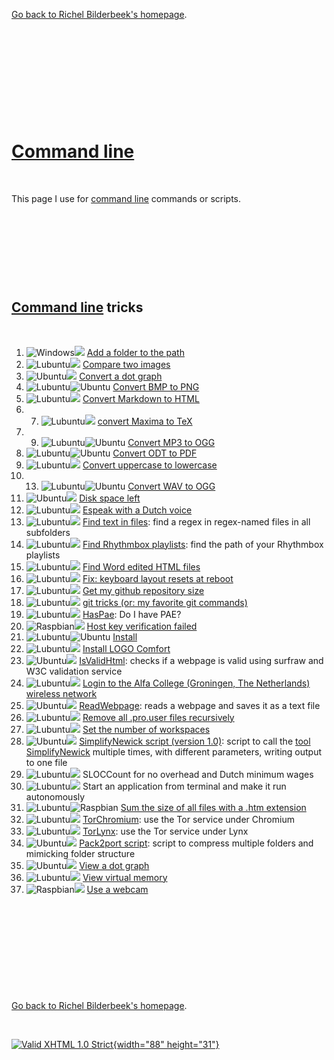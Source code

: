 [Go back to Richel Bilderbeek's homepage](index.htm).

 

 

 

 

 

[Command line](Cl.htm)
======================

 

This page I use for [command line](Cl.htm) commands or scripts.

 

 

 

 

[Command line](Cl.htm) tricks
-----------------------------

 

1.  ![Windows](PicWindows.png)![ ](PicSpacer.png) [Add a folder to the
    path](ClAddFolderToPath.htm)
2.  ![Lubuntu](PicLubuntu.png)![ ](PicSpacer.png) [Compare two
    images](ClCompareImages.htm)
3.  ![Ubuntu](PicUbuntu.png)![ ](PicSpacer.png) [Convert a dot
    graph](ClConvertDotGraph.htm)
4.  ![Lubuntu](PicLubuntu.png)![Ubuntu](PicUbuntu.png) [Convert BMP to
    PNG](ClBmpToPng.htm)
5.  ![Lubuntu](PicLubuntu.png)![ ](PicSpacer.png) [Convert Markdown to
    HTML](ClConvertMdToHtml.htm)
6.  7.  ![Lubuntu](PicLubuntu.png)![ ](PicSpacer.png) [convert Maxima to
    TeX](ClMaximaToTex.htm)
8.  9.  ![Lubuntu](PicLubuntu.png)![Ubuntu](PicUbuntu.png) [Convert MP3
    to OGG](ClMp3ToOgg.htm)
10. ![Lubuntu](PicLubuntu.png)![Ubuntu](PicUbuntu.png) [Convert ODT to
    PDF](ClOdtToPdf.htm)
11. ![Lubuntu](PicLubuntu.png)![ ](PicSpacer.png) [Convert uppercase to
    lowercase](ClConvertUppercaseToLowercase.htm)
12. 13. ![Lubuntu](PicLubuntu.png)![Ubuntu](PicUbuntu.png) [Convert WAV
    to OGG](ClWavToOgg.htm)
14. ![Ubuntu](PicUbuntu.png)![ ](PicSpacer.png) [Disk space
    left](ClDiskSpaceLeft.htm)
15. ![Lubuntu](PicLubuntu.png)![ ](PicSpacer.png) [Espeak with a Dutch
    voice](ClEspeakDutch.htm)
16. ![Lubuntu](PicLubuntu.png)![ ](PicSpacer.png) [Find text in
    files](ClFindTextInFiles.htm): find a regex in regex-named files in
    all subfolders
17. ![Lubuntu](PicLubuntu.png)![ ](PicSpacer.png) [Find Rhythmbox
    playlists](ClFindRhythmboxPlaylists.htm): find the path of your
    Rhythmbox playlists
18. ![Lubuntu](PicLubuntu.png)![ ](PicSpacer.png) [Find Word edited HTML
    files](ClFindWordEditedHtml.htm)
19. ![Lubuntu](PicLubuntu.png)![ ](PicSpacer.png) [Fix: keyboard layout
    resets at reboot](ClFixKeyboardLayoutResetsAtReboot.htm)
20. ![Lubuntu](PicLubuntu.png)![ ](PicSpacer.png) [Get my github
    repository size](ClGetGitHubRepositorySize.htm)
21. ![Lubuntu](PicLubuntu.png)![ ](PicSpacer.png) [git tricks (or: my
    favorite git commands)](ClGitTricks.htm)
22. ![Lubuntu](PicLubuntu.png)![ ](PicSpacer.png)
    [HasPae](ClHasPae.htm): Do I have PAE?
23. ![Raspbian](PicRaspbian.png)![ ](PicSpacer.png) [Host key
    verification failed](ClHostKeyVerificationFailed.htm)
24. ![Lubuntu](PicLubuntu.png)![Ubuntu](PicUbuntu.png)
    [Install](ClInstall.htm)
25. ![Lubuntu](PicLubuntu.png)![ ](PicSpacer.png) [Install LOGO
    Comfort](ClInstallLogoSoftComfort.htm)
26. ![Ubuntu](PicUbuntu.png)![ ](PicSpacer.png)
    [IsValidHtml](ClIsValidHtml.htm): checks if a webpage is valid using
    surfraw and W3C validation service
27. ![Lubuntu](PicLubuntu.png)![ ](PicSpacer.png) [Login to the Alfa
    College (Groningen, The Netherlands) wireless
    network](ClLoginAlfaCollege.htm)
28. ![Ubuntu](PicUbuntu.png)![ ](PicSpacer.png)
    [ReadWebpage](ClReadWebpage.htm): reads a webpage and saves it as a
    text file
29. ![Lubuntu](PicLubuntu.png)![ ](PicSpacer.png) [Remove all .pro.user
    files recursively](ClRemoveProUserFiles.htm)
30. ![Lubuntu](PicLubuntu.png)![ ](PicSpacer.png) [Set the number of
    workspaces](ClSetNumberOfWorkspaces.htm)
31. ![Ubuntu](PicUbuntu.png)![ ](PicSpacer.png) [SimplifyNewick script
    (version 1.0)](ToolSimplifyNewickScript_1_0.htm): script to call the
    [tool](Tools.htm) [SimplifyNewick](ToolSimplifyNewick.htm) multiple
    times, with different parameters, writing output to one file
32. ![Lubuntu](PicLubuntu.png)![ ](PicSpacer.png) SLOCCount for no
    overhead and Dutch minimum wages
33. ![Lubuntu](PicLubuntu.png)![ ](PicSpacer.png) Start an application
    from terminal and make it run autonomously
34. ![Lubuntu](PicLubuntu.png)![Raspbian](PicRaspbian.png) [Sum the size
    of all files with a .htm extension](ClSumSizeHtml.htm)
35. ![Lubuntu](PicLubuntu.png)![ ](PicSpacer.png)
    [TorChromium](ClTorChromium.htm): use the Tor service under Chromium
36. ![Lubuntu](PicLubuntu.png)![ ](PicSpacer.png)
    [TorLynx](ClTorLynx.htm): use the Tor service under Lynx
37. ![Ubuntu](PicUbuntu.png)![ ](PicSpacer.png) [Pack2port
    script](ClPack2port.htm): script to compress multiple folders and
    mimicking folder structure
38. ![Ubuntu](PicUbuntu.png)![ ](PicSpacer.png) [View a dot
    graph](ClViewDotGraph.htm)
39. ![Lubuntu](PicLubuntu.png)![ ](PicSpacer.png) [View virtual
    memory](ClViewVirtualMemory.htm)
40. ![Raspbian](PicRaspbian.png)![ ](PicSpacer.png) [Use a
    webcam](ClWebcam.htm)

 

 

 

 

 

[Go back to Richel Bilderbeek's homepage](index.htm).

 

[![Valid XHTML 1.0 Strict](valid-xhtml10.png){width="88"
height="31"}](http://validator.w3.org/check?uri=referer)
